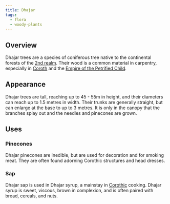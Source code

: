 ```yaml
---
title: Dhajar
tags:
  - flora
  - woody-plants
---
```

## Overview
Dhajar trees are a species of coniferous tree native to the continental forests of the [2nd realm](lore/2nd-realm.md). Their wood is a common material in carpentry, especially in [Coroth](lore/2nd-realm/coroth.md) and the [Empire of the Petrified Child](lore/empire-of-the-petrified-child).
## Appearance
Dhajar trees are tall, reaching up to 45 - 55m in height, and their diameters can reach up to 1.5 metres in width. Their trunks are generally straight, but can enlarge at the base to up to 3 metres. It is only in the canopy that the branches splay out and the needles and pinecones are grown.
## Uses
### Pinecones
Dhajar pinecones are inedible, but are used for decoration and for smoking meat. They are often found adorning Corothic structures and head dresses.
### Sap
Dhajar sap is used in Dhajar syrup, a mainstay in [Corothic](lore/2nd-realm/coroth.md) cooking. Dhajar syrup is sweet, viscous, brown in complexion, and is often paired with bread, cereals, and nuts.